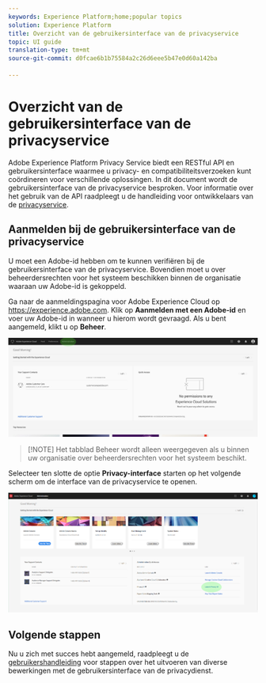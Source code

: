 ```yaml
---
keywords: Experience Platform;home;popular topics
solution: Experience Platform
title: Overzicht van de gebruikersinterface van de privacyservice
topic: UI guide
translation-type: tm+mt
source-git-commit: d0fcae6b1b75584a2c26d6eee5b47e0d60a142ba

---
```



# Overzicht van de gebruikersinterface van de privacyservice

Adobe Experience Platform Privacy Service biedt een RESTful API en gebruikersinterface waarmee u privacy- en compatibiliteitsverzoeken kunt coördineren voor verschillende oplossingen. In dit document wordt de gebruikersinterface van de privacyservice besproken. Voor informatie over het gebruik van de API raadpleegt u de handleiding voor ontwikkelaars van de [privacyservice](../api/getting-started.md).

## Aanmelden bij de gebruikersinterface van de privacyservice

U moet een Adobe-id hebben om te kunnen verifiëren bij de gebruikersinterface van de privacyservice. Bovendien moet u over beheerdersrechten voor het systeem beschikken binnen de organisatie waaraan uw Adobe-id is gekoppeld.

Ga naar de aanmeldingspagina voor Adobe Experience Cloud op https://experience.adobe.com. Klik op **Aanmelden met een Adobe-id** en voer uw Adobe-id in wanneer u hierom wordt gevraagd. Als u bent aangemeld, klikt u op **Beheer**.

![Het tabblad Beheer](../images/ui-overview/admin-tab.png)

>[!NOTE] Het tabblad Beheer wordt alleen weergegeven als u binnen uw organisatie over beheerdersrechten voor het systeem beschikt.

Selecteer ten slotte de optie **Privacy-interface** starten op het volgende scherm om de interface van de privacyservice te openen.

![Beheerpagina](../images/ui-overview/admin-page.png)

## Volgende stappen

Nu u zich met succes hebt aangemeld, raadpleegt u de [gebruikershandleiding](user-guide.md) voor stappen over het uitvoeren van diverse bewerkingen met de gebruikersinterface van de privacydienst.